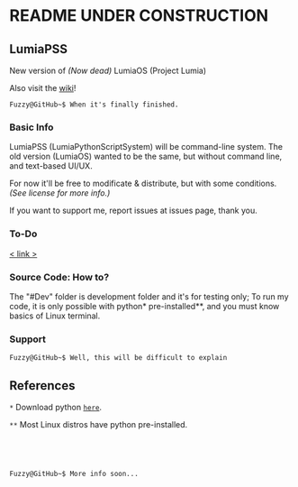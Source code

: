 # README UNDER CONSTRUCTION

## LumiaPSS
New version of *(Now dead)* LumiaOS (Project Lumia)

Also visit the [wiki](https://github.com/FuzzyTheFoxx/LumiaPSS/wiki)!
```
Fuzzy@GitHub~$ When it's finally finished.
```

### Basic Info
LumiaPSS (LumiaPythonScriptSystem) will be command-line system.
The old version (LumiaOS) wanted to be the same, but without command line, and text-based UI/UX.

For now it'll be free to modificate & distribute, but with some conditions. *(See license for more info.)*

If you want to support me, report issues at issues page, thank you.

### To-Do
[< link >](https://trello.com/b/tPTr3xpf/terranian-translator)

### Source Code: How to?
The "#Dev" folder is development folder and it's for testing only;
To run my code, it is only possible with python* pre-installed**, and you must know basics of Linux terminal.

### Support
```
Fuzzy@GitHub~$ Well, this will be difficult to explain
```
<!--⠀-->

References
--
`*`  Download python [`here`](https://www.python.org/downloads/). 

`**` Most Linux distros have python pre-installed.

⠀
--
```
Fuzzy@GitHub~$ More info soon...
```
